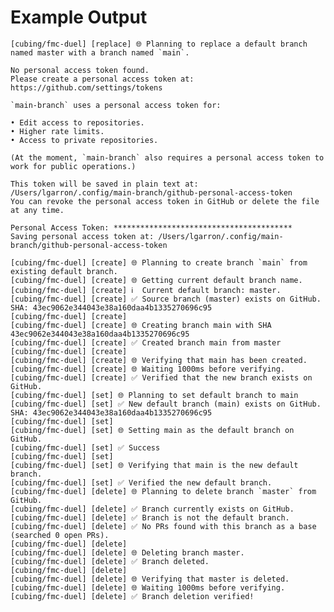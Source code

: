 # Example Output

    [cubing/fmc-duel] [replace] 🌐 Planning to replace a default branch named master with a branch named `main`.

    No personal access token found.
    Please create a personal access token at: https://github.com/settings/tokens

    `main-branch` uses a personal access token for:

    • Edit access to repositories.
    • Higher rate limits.
    • Access to private repositories.

    (At the moment, `main-branch` also requires a personal access token to work for public operations.)

    This token will be saved in plain text at: /Users/lgarron/.config/main-branch/github-personal-access-token
    You can revoke the personal access token in GitHub or delete the file at any time.

    Personal Access Token: ****************************************
    Saving personal access token at: /Users/lgarron/.config/main-branch/github-personal-access-token

    [cubing/fmc-duel] [create] 🌐 Planning to create branch `main` from existing default branch.
    [cubing/fmc-duel] [create] 🌐 Getting current default branch name.
    [cubing/fmc-duel] [create] ℹ️  Current default branch: master.
    [cubing/fmc-duel] [create] ✅ Source branch (master) exists on GitHub. SHA: 43ec9062e344043e38a160daa4b1335270696c95
    [cubing/fmc-duel] [create] 
    [cubing/fmc-duel] [create] 🌐 Creating branch main with SHA 43ec9062e344043e38a160daa4b1335270696c95
    [cubing/fmc-duel] [create] ✅ Created branch main from master
    [cubing/fmc-duel] [create] 
    [cubing/fmc-duel] [create] 🌐 Verifying that main has been created.
    [cubing/fmc-duel] [create] 🌐 Waiting 1000ms before verifying.
    [cubing/fmc-duel] [create] ✅ Verified that the new branch exists on GitHub.
    [cubing/fmc-duel] [set] 🌐 Planning to set default branch to main
    [cubing/fmc-duel] [set] ✅ New default branch (main) exists on GitHub. SHA: 43ec9062e344043e38a160daa4b1335270696c95
    [cubing/fmc-duel] [set] 
    [cubing/fmc-duel] [set] 🌐 Setting main as the default branch on GitHub.
    [cubing/fmc-duel] [set] ✅ Success
    [cubing/fmc-duel] [set] 
    [cubing/fmc-duel] [set] 🌐 Verifying that main is the new default branch.
    [cubing/fmc-duel] [set] ✅ Verified the new default branch.
    [cubing/fmc-duel] [delete] 🌐 Planning to delete branch `master` from GitHub.
    [cubing/fmc-duel] [delete] ✅ Branch currently exists on GitHub.
    [cubing/fmc-duel] [delete] ✅ Branch is not the default branch.
    [cubing/fmc-duel] [delete] ✅ No PRs found with this branch as a base (searched 0 open PRs).
    [cubing/fmc-duel] [delete] 
    [cubing/fmc-duel] [delete] 🌐 Deleting branch master.
    [cubing/fmc-duel] [delete] ✅ Branch deleted.
    [cubing/fmc-duel] [delete] 
    [cubing/fmc-duel] [delete] 🌐 Verifying that master is deleted.
    [cubing/fmc-duel] [delete] 🌐 Waiting 1000ms before verifying.
    [cubing/fmc-duel] [delete] ✅ Branch deletion verified!
